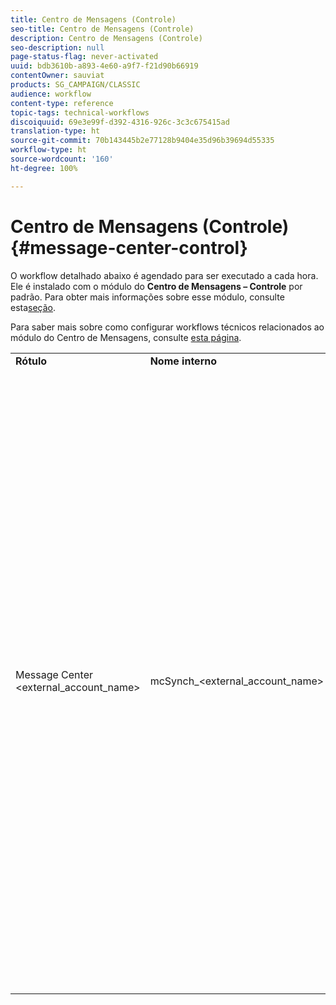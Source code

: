 ```yaml
---
title: Centro de Mensagens (Controle)
seo-title: Centro de Mensagens (Controle)
description: Centro de Mensagens (Controle)
seo-description: null
page-status-flag: never-activated
uuid: bdb3610b-a893-4e60-a9f7-f21d90b66919
contentOwner: sauviat
products: SG_CAMPAIGN/CLASSIC
audience: workflow
content-type: reference
topic-tags: technical-workflows
discoiquuid: 69e3e99f-d392-4316-926c-3c3c675415ad
translation-type: ht
source-git-commit: 70b143445b2e77128b9404e35d96b39694d55335
workflow-type: ht
source-wordcount: '160'
ht-degree: 100%

---
```



# Centro de Mensagens (Controle){#message-center-control}

O workflow detalhado abaixo é agendado para ser executado a cada hora. Ele é instalado com o módulo do **Centro de Mensagens – Controle** por padrão. Para obter mais informações sobre esse módulo, consulte esta[seção](../../message-center/using/about-transactional-messaging.md).

Para saber mais sobre como configurar workflows técnicos relacionados ao módulo do Centro de Mensagens, consulte [esta página](../../message-center/using/technical-workflows.md).

<table> 
 <tbody> 
  <tr> 
   <td> <strong>Rótulo</strong><br /> </td> 
   <td> <strong>Nome interno</strong><br /> </td> 
   <td> <strong>Descrição</strong><br /> </td> 
  </tr> 
  <tr> 
   <td> Message Center &lt;external_account_name&gt;<br /> </td> 
   <td> mcSynch_&lt;external_account_name&gt;<br /> </td> 
   <td> Esse workflow:<br /> 
    <ul> 
     <li> <p>recupera a lista de eventos processados pela(s) operação(s).</p> </li> 
     <li> <p>sincroniza com a tabela NmsBroadLogMsg para recuperar as qualificações da mensagem de delivery.</p> </li> 
     <li> <p>recupera logs de delivery de eventos assim que a sincronização com a tabela NmsBroadLogMsg for concluída.</p> </li> 
     <li> <p>sincroniza com a tabela NmsTrackingUrl para recuperar o rastreamento para as URLs de delivery.</p> </li> 
     <li> <p>recupera as URLs de rastreamento de eventos assim que a sincronização com a tabela NmsTrackingUrl for concluída.</p> </li> 
     <li> <p>permite recuperar todos os endereços de email colocados em quarentena a cada três horas após o envio de um delivery.</p> </li> 
    </ul> </td> 
  </tr> 
 </tbody> 
</table>

